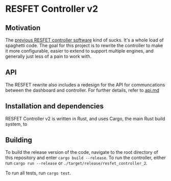 # RESFET Controller v2

## Motivation

The [previous RESFET controller software](https://github.com/rice-eclipse/resfet) kind of sucks. It's a whole load of spaghetti code. The goal for this project is to rewrite the controller to make it more configurable, easier to extend to support multiple engines, and generally just less of a pain to work with.

## API

The RESFET rewrite also includes a redesign for the API for communcations between the dashboard and controller. For further details, refer to [api.md](https://github.com/rice-eclipse/resfet-controller-2/blob/master/api.md)

## Installation and dependencies

RESFET Controller v2 is written in Rust, and uses Cargo, the main Rust build system, to

## Building

To build the release version of the code, navigate to the root directory of this repository and enter `cargo build --release`. To run the controller, either run `cargo run --release` or `./target/release/resfet_controller_2`.

To run all tests, run `cargo test`.
